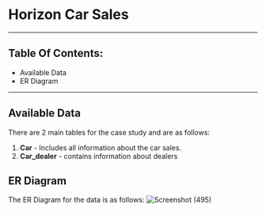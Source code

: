 # Horizon Car Sales
-----------------------------------------------------------------------------------------------------

Table Of Contents:
----------------------------------------------------------------------------------
* Available Data
* ER Diagram
_________________________________________________________________________________________________________________________
Available Data
---------------------------------------------------------------------------------
There are 2 main tables for the case study and are as follows:    
1. **Car** - Includes all information about the car sales.
2. **Car_dealer** - contains information about dealers

ER Diagram 
------------------------------------------------------------------------------------
The ER Diagram for the data is as follows:
![Screenshot (495)](https://github.com/hemaprabhavathi20/SQL-Projects/assets/147178268/7272debd-136c-4619-a28e-574990e24fc3)


